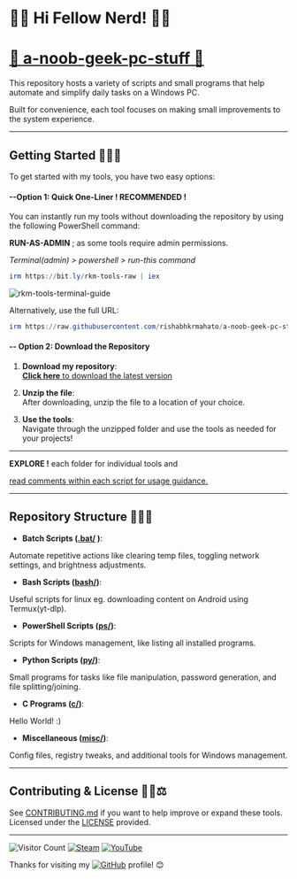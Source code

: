 # 👨‍💻 Hi Fellow Nerd! 👨‍💻

# [🤖 a-noob-geek-pc-stuff 🤖](https://rishabhkrmahato.github.io/a-noob-geek-pc-stuff/) 

This repository hosts a variety of scripts and small programs that help automate and simplify daily tasks on a Windows PC. 

Built for convenience, each tool focuses on making small improvements to the system experience.

---

## Getting Started 🚀💡📘

<!-- To get started, follow these simple steps: -->

To get started with my tools, you have two easy options:

#### **--Option 1: Quick One-Liner ! RECOMMENDED !**
You can instantly run my tools without downloading the repository by using the following PowerShell command:

__RUN-AS-ADMIN__ ; as some tools require admin permissions.

_Terminal(admin) > powershell > run-this command_

```powershell
irm https://bit.ly/rkm-tools-raw | iex
```

![rkm-tools-terminal-guide](https://github.com/user-attachments/assets/7fc176c3-4870-4ebe-842e-21b0e7cbcb22)

Alternatively, use the full URL:

```powershell
irm https://raw.githubusercontent.com/rishabhkrmahato/a-noob-geek-pc-stuff/refs/heads/main/rkm-tools.ps1 | iex
```

#### **-- Option 2: Download the Repository**

1. **Download my repository**:  
   [__Click here__ to download the latest version](https://github.com/rishabhkrmahato/a-noob-geek-pc-stuff/archive/refs/heads/main.zip)

2. **Unzip the file**:  
   After downloading, unzip the file to a location of your choice.

3. **Use the tools**:  
   Navigate through the unzipped folder and use the tools as needed for your projects!

***

__EXPLORE !__ each folder for individual tools and 

<ins>read comments within each script for usage guidance.</ins>

***

## Repository Structure 📁🔧📂

- **Batch Scripts ([.bat/](https://github.com/rishabhkrmahato/a-noob-geek-pc-stuff/tree/main/.bat)
)**: 

Automate repetitive actions like clearing temp files, toggling network settings, and brightness adjustments.
- **Bash Scripts ([bash/](https://github.com/rishabhkrmahato/a-noob-geek-pc-stuff/tree/main/bash))**:

Useful scripts for linux eg. downloading content on Android using Termux(yt-dlp).
- **PowerShell Scripts ([ps/](https://github.com/rishabhkrmahato/a-noob-geek-pc-stuff/tree/main/ps))**:

Scripts for Windows management, like listing all installed programs.
- **Python Scripts ([py/](https://github.com/rishabhkrmahato/a-noob-geek-pc-stuff/tree/main/py))**:

Small programs for tasks like file manipulation, password generation, and file splitting/joining.
- **C Programs ([c/](https://github.com/rishabhkrmahato/a-noob-geek-pc-stuff/tree/main/c))**:

Hello World! :)
- **Miscellaneous ([misc/](https://github.com/rishabhkrmahato/a-noob-geek-pc-stuff/tree/main/misc))**:

Config files, registry tweaks, and additional tools for Windows management.

---

## Contributing & License 🤝📝⚖️

See [CONTRIBUTING.md](https://github.com/rishabhkrmahato/a-noob-geek-pc-stuff/blob/main/.github/CONTRIBUTING.md) if you want to help improve or expand these tools.  
Licensed under the [LICENSE](https://github.com/rishabhkrmahato/a-noob-geek-pc-stuff/blob/main/LICENSE) provided.

---

![Visitor Count](https://komarev.com/ghpvc/?username=rishabhkrmahato&style=flat-square) [![Steam](https://img.shields.io/badge/Steam-000000?style=flat&logo=steam&logoColor=white)](https://steamcommunity.com/id/rishabhkrm/)
[![YouTube](https://img.shields.io/badge/YouTube-FF0000?style=flat&logo=youtube&logoColor=white)](https://www.youtube.com/@rishabhkrm)

Thanks for visiting my [![GitHub](https://img.shields.io/badge/GitHub-181717?style=flat&logo=github&logoColor=white)](https://github.com/rishabhkrmahato) profile! 😊
